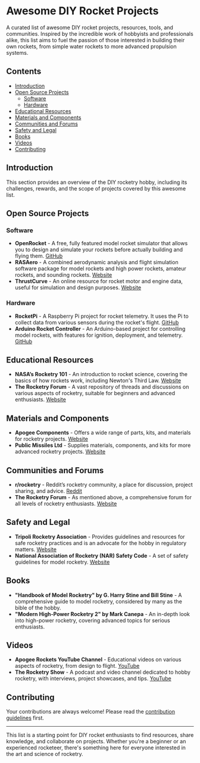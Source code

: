 # Awesome DIY Rocket Projects

A curated list of awesome DIY rocket projects, resources, tools, and communities. Inspired by the incredible work of hobbyists and professionals alike, this list aims to fuel the passion of those interested in building their own rockets, from simple water rockets to more advanced propulsion systems.

## Contents

- [Introduction](#introduction)
- [Open Source Projects](#open-source-projects)
  - [Software](#software)
  - [Hardware](#hardware)
- [Educational Resources](#educational-resources)
- [Materials and Components](#materials-and-components)
- [Communities and Forums](#communities-and-forums)
- [Safety and Legal](#safety-and-legal)
- [Books](#books)
- [Videos](#videos)
- [Contributing](#contributing)

## Introduction

This section provides an overview of the DIY rocketry hobby, including its challenges, rewards, and the scope of projects covered by this awesome list.

## Open Source Projects

### Software

- **OpenRocket** - A free, fully featured model rocket simulator that allows you to design and simulate your rockets before actually building and flying them. [GitHub](https://github.com/openrocket/openrocket)
- **RASAero** - A combined aerodynamic analysis and flight simulation software package for model rockets and high power rockets, amateur rockets, and sounding rockets. [Website](http://www.rasaero.com/)
- **ThrustCurve** - An online resource for rocket motor and engine data, useful for simulation and design purposes. [Website](https://www.thrustcurve.org/)

### Hardware

- **RocketPi** - A Raspberry Pi project for rocket telemetry. It uses the Pi to collect data from various sensors during the rocket's flight. [GitHub](https://github.com/RocketPi/RocketPi)
- **Arduino Rocket Controller** - An Arduino-based project for controlling model rockets, with features for ignition, deployment, and telemetry. [GitHub](https://github.com/arduino-rocket-controller)

## Educational Resources

- **NASA’s Rocketry 101** - An introduction to rocket science, covering the basics of how rockets work, including Newton's Third Law. [Website](https://www.nasa.gov/audience/forstudents/5-8/features/nasa-knows/what-is-rocket-science-58.html)
- **The Rocketry Forum** - A vast repository of threads and discussions on various aspects of rocketry, suitable for beginners and advanced enthusiasts. [Website](https://www.rocketryforum.com/)

## Materials and Components

- **Apogee Components** - Offers a wide range of parts, kits, and materials for rocketry projects. [Website](https://www.apogeerockets.com/)
- **Public Missiles Ltd** - Supplies materials, components, and kits for more advanced rocketry projects. [Website](https://publicmissiles.com/)

## Communities and Forums

- **r/rocketry** - Reddit’s rocketry community, a place for discussion, project sharing, and advice. [Reddit](https://www.reddit.com/r/rocketry/)
- **The Rocketry Forum** - As mentioned above, a comprehensive forum for all levels of rocketry enthusiasts. [Website](https://www.rocketryforum.com/)

## Safety and Legal

- **Tripoli Rocketry Association** - Provides guidelines and resources for safe rocketry practices and is an advocate for the hobby in regulatory matters. [Website](https://www.tripoli.org/)
- **National Association of Rocketry (NAR) Safety Code** - A set of safety guidelines for model rocketry. [Website](https://www.nar.org/safety-information/model-rocket-safety-code/)

## Books

- **"Handbook of Model Rocketry" by G. Harry Stine and Bill Stine** - A comprehensive guide to model rocketry, considered by many as the bible of the hobby.
- **"Modern High-Power Rocketry 2" by Mark Canepa** - An in-depth look into high-power rocketry, covering advanced topics for serious enthusiasts.

## Videos

- **Apogee Rockets YouTube Channel** - Educational videos on various aspects of rocketry, from design to flight. [YouTube](https://www.youtube.com/user/apogeerockets)
- **The Rocketry Show** - A podcast and video channel dedicated to hobby rocketry, with interviews, project showcases, and tips. [YouTube](https://www.youtube.com/channel/UCrUfznJINYRTrqbFccVUmpg)

## Contributing

Your contributions are always welcome! Please read the [contribution guidelines](CONTRIBUTING.md) first.

---

This list is a starting point for DIY rocket enthusiasts to find resources, share knowledge, and collaborate on projects. Whether you're a beginner or an experienced rocketeer, there's something here for everyone interested in the art and science of rocketry.
